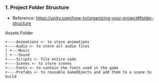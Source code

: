 ### 1. Project Folder Structure

- Reference: https://unity.com/how-to/organizing-your-project#folder-structure

Assets Folder

```
+----Animations <- to store animations
+----Audio <- to store all audio files
| +---Music
| +---Sound 
+----Scripts <- file entire code
+----Scenes <- to store scenes
+----Fonts <- to contain the fonts used in the game
+----Prefabs <- to reusable GameObjects and add them to a scene to build
```
